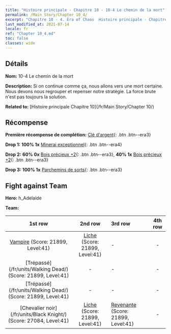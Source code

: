 ```yaml
---
title: "Histoire principale - Chapitre 10 - 10-4 Le chemin de la mort"
permalink: /Main Story/Chapter 10_4/
excerpt: "Chapitre 10 - 4. Era of Chaos  Histoire principale - Chapitre 10_4. 10-4 Le chemin de la mort"
last_modified_at: 2021-07-14
locale: fr
ref: "Chapter 10_4.md"
toc: false
classes: wide
---
```


## Détails

 **Nom:** 10-4 Le chemin de la mort

 **Description:** Si on continue comme ça, nous allons vers une mort certaine. Nous devons nous regrouper et repenser notre stratégie. La force brute n'est pas toujours la solution.

 **Related to:** [Histoire principale Chapitre 10](/fr/Main Story/Chapter 10/)

## Récompense

 **Première récompense de complétion:** [Clé d'argent](/ItemsFR/con_693/){: .btn .btn--era3}

 **Drop 1:** **100% 1x** [Minerai exceptionnel](/ItemsFR/mat_33/){: .btn .btn--era4}

 **Drop 2:** **60% 0x** [Bois précieux +2](/ItemsFR/mat_27/){: .btn .btn--era3}, **40% 1x** [Bois précieux +2](/ItemsFR/mat_27/){: .btn .btn--era3}

 **Drop 3:** **100% 1x** [Parchemins de sorts](/ItemsFR/con_694/){: .btn .btn--era3}


## Fight against Team
 **Hero:** h_Adelaide

 **Team:**


  | 1st row | 2nd row | 3rd row | 4th row |
  |:----:|:----:|:----|:----:|
  | [Vampire](/fr/units/Vampire/) (Score: 21899, Level:41)  | [Liche](/fr/units/Lich/) (Score: 21899, Level:41)  | - | - |
  | [Trépassé](/fr/units/Walking Dead/) (Score: 21899, Level:41)  | - | - | - |
  | [Trépassé](/fr/units/Walking Dead/) (Score: 21899, Level:41)  | - | - | - |
  | [Chevalier noir](/fr/units/Black Knight/) (Score: 27084, Level:41)  | [Liche](/fr/units/Lich/) (Score: 21899, Level:41)  | [Revenante](/fr/units/Wight/) (Score: 21899, Level:41)  | - |


